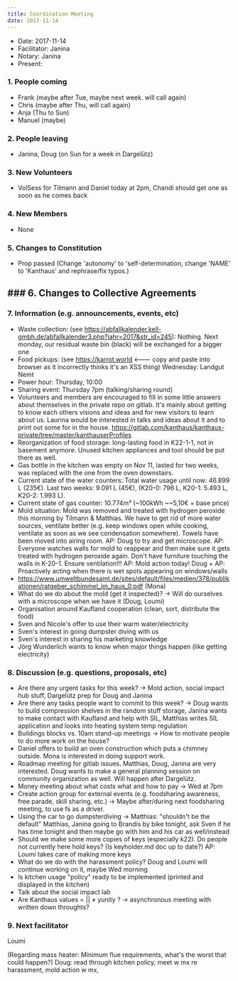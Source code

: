 ```yaml
---
title: Coordination Meeting
date: 2017-11-14
---
```

- Date: 2017-11-14
- Facilitator: Janina
- Notary: Janina
- Present:

### 1. People coming

- Frank (maybe after Tue, maybe next week. will call again)
- Chris (maybe after Thu, will call again)
- Anja (Thu to Sun)
- Manuel (maybe)

### 2. People leaving

- Janina, Doug (on Sun for a week in Dargelütz)

### 3. New Volunteers

- VolSess for Tilmann and Daniel today at 2pm, Chandi should get one as soon as he comes back

### 4. New Members

- None

### 5. Changes to Constitution

- Prop passed (Change 'autonomy' to 'self-determination, change 'NAME' to 'Kanthaus' and rephrase/fix typos.)

## ### 6. Changes to Collective Agreements

### 7. Information (e.g. announcements, events, etc)

- Waste collection: (see https://abfallkalender.kell-gmbh.de/abfallkalender3.php?jahr=2017&str_id=245): Nothing. Next monday, our residual waste bin (black) will be exchanged for a bigger one
- Food pickups: (see https://karrot.world <\--- copy and paste into browser as it incorrectly thinks it's an XSS thing) Wednesday: Landgut Nemt
- Power hour: Thursday, 10:00
- Sharing event: Thursday 7pm (talking/sharing round)
- Volunteers and members are encouraged to fill in some little answers about themselves in the private repo on gitlab. It's mainly about getting to know each others visions and ideas and for new visitors to learn about us. Laurina would be interested in talks and ideas about it and to print out some for in the house. https://gitlab.com/kanthaus/kanthaus-private/tree/master/kanthauserProfiles
- Reorganization of food storage: long-lasting food in K22-1-1, not in basement anymore. Unused kitchen appliances and tool should be put there as well.
- Gas bottle in the kitchen was empty on Nov 11, lasted for two weeks, was replaced with the one from the oven downstairs.
- Current state of the water counters: Total water usage until now: 46.899 L (235€). Last two weeks: 9.091 L (45€), (K20-0: 796 L, K20-1: 5.493 L, K20-2: 1.993 L).
- Current state of gas counter: 10.774m³ (~100kWh ~~5,10€ + base price)
- Mold situation: Mold was removed and treated with hydrogen peroxide this morning by Tilmann & Matthias. We have to get rid of more water sources, ventilate better (e.g. keep windows open while cooking, ventilate as soon as we see condensation somewhere). Towels have been moved into airing room. AP: Doug to try and get microscope. AP: Everyone watches walls for mold to reappear and then make sure it gets treated with hydrogen peroxide again. Don't have furniture touching the walls in K-20-1. Ensure ventilation!!! AP: Mold action today! Doug + AP: Proactively acting when there is wet spots appearing on windows/walls
- https://www.umweltbundesamt.de/sites/default/files/medien/378/publikationen/ratgeber_schimmel_im_haus_0.pdf (Mona)
- What do we do about the mold (get it inspected)? -> Will do ourselves with a microscope when we have it (Doug, Loumi)
- Organisation around Kaufland cooperation (clean, sort, distribute the food)
- Sven and Nicole's offer to use their warm water/electricity
- Sven's interest in going dumpster diving with us
- Sven's interest in sharing his marketing knowledge
- Jörg Wunderlich wants to know when major things happen (like getting electricity)

### 8. Discussion (e.g. questions, proposals, etc)

- Are there any urgent tasks for this week? -> Mold action, social impact hub stuff, Dargelütz prep for Doug and Janina
- Are there any tasks people want to commit to this week? -> Doug wants to build compression shelves in the random stuff storage, Janina wants to make contact with Kaufland and help with SIL, Matthias writes SIL application and looks into heating system temp regulation
- Buildings blocks vs. 10am stand-up meetings -> How to motivate people to do more work on the house?
- Daniel offers to build an oven construction which puts a chimney outside. Mona is interested in doing support work.
- Roadmap meeting for gitlab issues. Matthias, Doug, Janina are very interested. Doug wants to make a general planning session on community organization as well. Will happen after Dargelütz.
- Money meeting about what costs what and how to pay -> Wed at 7pm
- Create action group for external events (e.g. foodsharing awareness, free parade, skill sharing, etc.) -> Maybe after/during next foodsharing meeting, to use fs as a driver.
- Using the car to go dumpsterdiving -> Matthias: "shouldn't be the default" Matthias, Janina going to Brandis by bike tonight, ask Sven if he has time tonight and then maybe go with him and his car as well/instead
- Should we make some more copies of keys (especially k22). Do people not currently here hold keys? (Is keyholder.md doc up to date?) AP: Loumi takes care of making more keys
- What do we do with the harassment policy? Doug and Loumi will continue working on it, maybe Wed morning
- Is kitchen usage "policy" ready to be implemented (printed and displayed in the kitchen)
- Talk about the social impact lab
- Are Kanthaus values = || ≠ yunity ? -> asynchronous meeting with written down throughts?

### 9. Next facilitator

Loumi

(Regarding mass heater: Minimum flue requirements, what's the worst that could happen?) Doug: read through kitchen policy, meet w mx re harassment, mold action w mx,